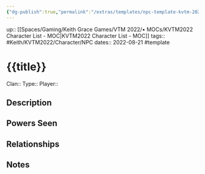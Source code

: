 ```yaml
---
{"dg-publish":true,"permalink":"/extras/templates/npc-template-kvtm-2022/","dgHomeLink":true,"dgPassFrontmatter":true}
---
```


up:: [[Spaces/Gaming/Keith Grace Games/VTM 2022/• MOCs/KVTM2022 Character List - MOC|KVTM2022 Character List - MOC]]
tags:: #Keith/KVTM2022/Character/NPC 
dates:: 2022-08-21
#template

# {{title}}
Clan:: 
Type:: 
Player:: 
## Description





## Powers Seen



## Relationships

## Notes
